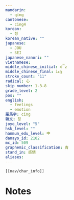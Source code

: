 ```yaml
---
mandarin:
  - qíng
cantonese:
  - cing4
korean:
  - 정
korean_native: ""
japanese:
  - JOU
  - SEI
japanese_nanori: ""
vietnamese:
middle_chinese_initial: d͡z
middle_chinese_final: iᴇŋ
stroke_count: "11"
radical: 心
skip_number: 1-3-8
grade_level: 2
pos: ""
english:
  - feelings
  - emotion
羅馬字: cing
韓文: 칭
joyo_level: "5"
hsk_level: ""
hanmun_edu_level: 中
danayo_id: 2102
mc_id: 509
graphemic_classification: 青
stand_in: 感情
aliases:
---
```

```meta-bind-embed
[[nav/char_info]]
```

# Notes
